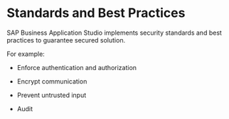 <!-- loio2937779324a647b7b09d80ed28368673 -->

# Standards and Best Practices

SAP Business Application Studio implements security standards and best practices to guarantee secured solution.

For example:

-   Enforce authentication and authorization

-   Encrypt communication

-   Prevent untrusted input

-   Audit


